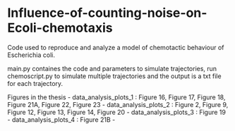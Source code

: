 # Influence-of-counting-noise-on-Ecoli-chemotaxis

Code used to reproduce and analyze a model of chemotactic behaviour of Escherichia coli.

main.py containes the code and parameters to simulate trajectories, run chemoscript.py to simulate multiple trajectories and the output is a txt file for each trajectory.

Figures in the thesis - 
data_analysis_plots_1 : Figure 16, Figure 17, Figure 18, Figure 21A, Figure 22, Figure 23 -
data_analysis_plots_2 : Figure 2, Figure 9, Figure 12, Figure 13, Figure 14, Figure 20 -
data_analysis_plots_3 : Figure 19 -
data_analysis_plots_4 : Figure 21B -
